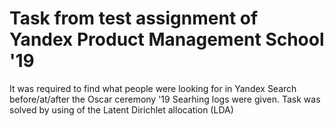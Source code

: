 # Task from test assignment of Yandex Product Management School '19
It was required to find what people were looking for in Yandex Search before/at/after the Oscar ceremony '19
Searhing logs were given. Task was solved by using of the Latent Dirichlet allocation (LDA)
